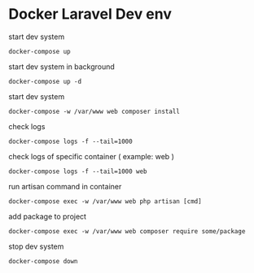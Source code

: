 # Docker Laravel Dev env

start dev system
```
docker-compose up
```

start dev system in background
```
docker-compose up -d
```

start dev system
```
docker-compose -w /var/www web composer install
```

check logs
```
docker-compose logs -f --tail=1000
```

check logs of specific container ( example: web )
``` 
docker-compose logs -f --tail=1000 web
```


run artisan command in container
```
docker-compose exec -w /var/www web php artisan [cmd]
```

add package to project
```
docker-compose exec -w /var/www web composer require some/package
```

stop dev system
```
docker-compose down
```
